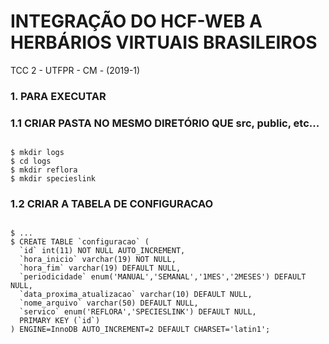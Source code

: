 # INTEGRAÇÃO DO HCF-WEB A HERBÁRIOS VIRTUAIS BRASILEIROS

TCC 2 - UTFPR - CM - (2019-1)

### 1. PARA EXECUTAR

### 1.1 CRIAR PASTA NO MESMO DIRETÓRIO QUE src, public, etc...

```

$ mkdir logs
$ cd logs
$ mkdir reflora
$ mkdir specieslink

```

### 1.2 CRIAR A TABELA DE CONFIGURACAO

```

$ ...
$ CREATE TABLE `configuracao` (
  `id` int(11) NOT NULL AUTO_INCREMENT,
  `hora_inicio` varchar(19) NOT NULL,
  `hora_fim` varchar(19) DEFAULT NULL,
  `periodicidade` enum('MANUAL','SEMANAL','1MES','2MESES') DEFAULT NULL,
  `data_proxima_atualizacao` varchar(10) DEFAULT NULL,
  `nome_arquivo` varchar(50) DEFAULT NULL,
  `servico` enum('REFLORA','SPECIESLINK') DEFAULT NULL,
  PRIMARY KEY (`id`)
) ENGINE=InnoDB AUTO_INCREMENT=2 DEFAULT CHARSET='latin1';

```